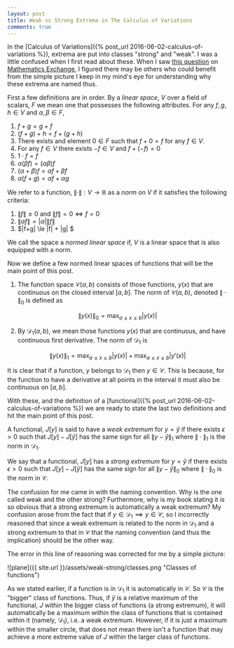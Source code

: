 ```yaml
---
layout: post
title: Weak vs Strong Extrema in The Calculus of Variations
comments: true
---
```


In the [Calculus of Variations]({% post_url 2016-06-02-calculus-of-variations %}), extrema are put into classes "strong" and "weak". I was a little confused when I first read about these. When I saw [this question](http://math.stackexchange.com/questions/936815/strong-and-weak-extrema) on [Mathematics Exchange](http://math.stackexchange.com/), I figured there may be others who could benefit from the simple picture I keep in my mind's eye for understanding why these extrema are named thus.

First a few definitions are in order. By a *linear space*, $V$ over a field of scalars, $F$ we mean one that possesses the following attributes. For any $f,g, h \in V$ and $\alpha, \beta \in F$, 

1. $f+g = g+f$
2. $(f+g)+h = f + (g+h)$
3. There exists and element $0 \in F$ such that $f + 0 = f$  for any $f \in V$.
4. For any $f \in V$ there exists $-f \in V$ and $f + (-f) = 0$
5. $1\cdot f = f$
6. $\alpha(\beta f) = (\alpha \beta) f$
7. $(\alpha + \beta)f = \alpha f + \beta f$
8. $\alpha(f+g) = \alpha f + \alpha g$

We refer to a function, $\|\cdot\| : V \to \mathbb{R}$ as a *norm* on $V$ if it satisfies the following criteria:

1. $\|f\| \ge 0$ and $\|f\| = 0 \iff f =0$
2. $\|\alpha f\| = |\alpha| \|f\|$
3. $\|f+g\| \le \|f\| + \|g\| $

We call the space a *normed linear space* if, $V$ is a linear space that is also equipped with a norm.

Now we define a few normed linear spaces of functions that will be the main point of this post.
 
1. The function space $\mathscr{C}(a,b)$ consists of those functions, $y(x)$ that are continuous on the closed interval $[a,b]$. The norm of $\mathscr{C}(a,b)$, denoted $\|\cdot\|_0$ is defined as 

 $$
 \|y(x)\|_0 = \max_{a \le x \le b}|y(x)|
 $$
 
2. By $\mathscr{D}_1(a,b)$, we mean those functions $y(x)$ that are continuous, and have continuous first derivative. The norm of $\mathscr{D}_1$ is 
 
  $$
  \|y(x)\|_1 = \max_{a \le x \le b}|y(x)| + \max_{a \le x \le b}|y'(x)|
  $$ 

It is clear that if a function, $y$ belongs to $\mathscr{D}_1$ then $y \in \mathscr{C}$. This is because, for the function to have a derivative at all points in the interval it must also be continuous on $[a,b]$.  

With these, and the definition of a [functional]({% post_url 2016-06-02-calculus-of-variations %}) we are ready to state the last two definitions and hit the main point of this post.

A functional, $J[y]$ is said to have a *weak extremum* for $y=\hat{y}$ if there exists $\epsilon \gt 0$ such that $J[y] - J[\hat{y}]$ has the same sign for all $\|y - \hat{y}\|_1$ where $\|\cdot \|_1$ is the norm in $\mathscr{D}_1$. 

We say that a functional, $J[y]$ has a *strong extremum* for $y=\hat{y}$ if there exists $\epsilon \gt 0$ such that $J[y] - J[\hat{y}]$ has the same sign for all $\|y - \hat{y}\|_0$ where $\|\cdot \|_0$ is the norm in $\mathscr{C}$. 

The confusion for me came in with the naming convention. Why is the one called weak and the other strong? Furthermore, why is my book stating it is so obvious that a strong extremum is automatically a weak extremum? My confusion arose from the fact that if $y \in \mathscr{D}_1 \implies y \in \mathscr{C}$, so I incorrectly reasoned that since a weak extremum is related to the norm in $\mathscr{D}_1$ and a strong extremum to that in $\mathscr{C}$ that the naming convention (and thus the implication) should be the other way. 

The error in this line of reasoning was corrected for me by a simple picture:

![plane]({{ site.url }}/assets/weak-strong/classes.png "Classes of functions")

As we stated earlier, if a function is in $\mathscr{D}_1$ it is automatically in $\mathscr{C}$. So $\mathscr{C}$ is the "bigger" class of functions. Thus, if $\hat{y}$ is a relative maximum of the functional, $J$ within the bigger class of functions (a strong extremum), it will automatically be a maximum within the class of functions that is contained within it (namely, $\mathscr{D}_1$), i.e. a weak extremum. However, if it is just a maximum within the smaller circle, that does not mean there isn't a function that may achieve a more extreme value of $J$ within the larger class of functions.


